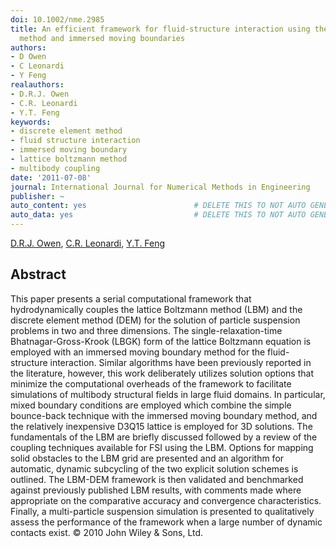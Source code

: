 ```yaml
---
doi: 10.1002/nme.2985
title: An efficient framework for fluid-structure interaction using the lattice Boltzmann
  method and immersed moving boundaries
authors:
- D Owen
- C Leonardi
- Y Feng
realauthors:
- D.R.J. Owen
- C.R. Leonardi
- Y.T. Feng
keywords:
- discrete element method
- fluid structure interaction
- immersed moving boundary
- lattice boltzmann method
- multibody coupling
date: '2011-07-08'
journal: International Journal for Numerical Methods in Engineering
publisher: ~
auto_content: yes                        # DELETE THIS TO NOT AUTO GENERATE CONTENT
auto_data: yes                           # DELETE THIS TO NOT AUTO GENERATE METADATA
---
```

[D.R.J. Owen](https://www.scopus.com/authid/detail.uri?authorId=7402421721), [C.R. Leonardi](https://www.scopus.com/authid/detail.uri?authorId=25646377900), [Y.T. Feng](https://www.scopus.com/authid/detail.uri?authorId=57149090200)

## Abstract
This paper presents a serial computational framework that hydrodynamically couples the lattice Boltzmann method (LBM) and the discrete element method (DEM) for the solution of particle suspension problems in two and three dimensions. The single-relaxation-time Bhatnagar-Gross-Krook (LBGK) form of the lattice Boltzmann equation is employed with an immersed moving boundary method for the fluid-structure interaction. Similar algorithms have been previously reported in the literature, however, this work deliberately utilizes solution options that minimize the computational overheads of the framework to facilitate simulations of multibody structural fields in large fluid domains. In particular, mixed boundary conditions are employed which combine the simple bounce-back technique with the immersed moving boundary method, and the relatively inexpensive D3Q15 lattice is employed for 3D solutions. The fundamentals of the LBM are briefly discussed followed by a review of the coupling techniques available for FSI using the LBM. Options for mapping solid obstacles to the LBM grid are presented and an algorithm for automatic, dynamic subcycling of the two explicit solution schemes is outlined. The LBM-DEM framework is then validated and benchmarked against previously published LBM results, with comments made where appropriate on the comparative accuracy and convergence characteristics. Finally, a multi-particle suspension simulation is presented to qualitatively assess the performance of the framework when a large number of dynamic contacts exist. © 2010 John Wiley & Sons, Ltd.
